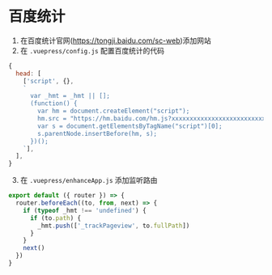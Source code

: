 # 百度统计

1. 在百度统计官网(https://tongji.baidu.com/sc-web)添加网站
2. 在 `.vuepress/config.js` 配置百度统计的代码

```js
{
  head: [
    ['script', {},
    `
      var _hmt = _hmt || [];
      (function() {
        var hm = document.createElement("script");
        hm.src = "https://hm.baidu.com/hm.js?xxxxxxxxxxxxxxxxxxxxxxxxxxxxxxx";
        var s = document.getElementsByTagName("script")[0];
        s.parentNode.insertBefore(hm, s);
      })();
    `],
  ],
}
```

3. 在 `.vuepress/enhanceApp.js` 添加监听路由

```js
export default ({ router }) => {
  router.beforeEach((to, from, next) => {
    if (typeof _hmt !== 'undefined') {
      if (to.path) {
        _hmt.push(['_trackPageview', to.fullPath])
      }
    }
    next()
  })
}
```
